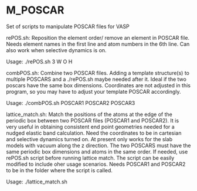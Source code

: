 # M_POSCAR
Set of scripts to manipulate POSCAR files for VASP

rePOS.sh: Reposition the element order/ remove an element in POSCAR file. Needs element names in the first line and atom numbers in the 6th line. Can also work when selective dynamics is on.

Usage: ./rePOS.sh 3 W O H


combPOS.sh: Combine two POSCAR files. Adding a template structure(s) to multiple POSCARS and a ./rePOS.sh maybe needed after it. Ideal if the two poscars have the same box dimensions. Coordinates are not adjusted in this program, so you may have to adjust your template POSCAR accordingly.

Usage: ./combPOS.sh POSCAR1 POSCAR2 POSCAR3


lattice_match.sh: Match the positions of the atoms at the edge of the periodic box between two POSCAR files (POSCAR1 and POSCAR2). It is very useful in obtaining consistent end point geometries needed for a nudged elastic band calculation. Need the coordinates to be in cartesian and selective dynamics turned on. At present only works for the slab models with vacuum along the z direction. The two POSCARS must have the same periodic box dimensions and atoms in the same order. If needed, use rePOS.sh script before running lattice match. The script can be easily modified to include oher usage scenarios. Needs POSCAR1 and POSCAR2 to be in the folder where the script is called.

Usage: ./lattice_match.sh
